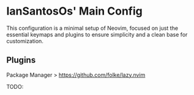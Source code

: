 # IanSantosOs' Main Config

This configuration is a minimal setup of Neovim, focused on just the essential
keymaps and plugins to ensure simplicity and a clean base for customization.

## Plugins

Package Manager > <https://github.com/folke/lazy.nvim>

TODO:
